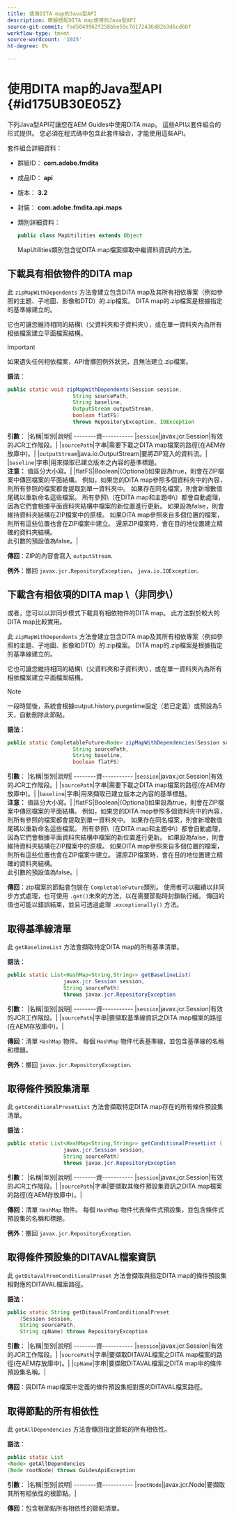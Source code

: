 ```yaml
---
title: 使用DITA map的Java型API
description: 瞭解搭配DITA map使用的Java型API
source-git-commit: fad5049962f258bbe59c7d172436d82b3d6cd68f
workflow-type: tm+mt
source-wordcount: '1025'
ht-degree: 0%

---
```



# 使用DITA map的Java型API {#id175UB30E05Z}

下列Java型API可讓您在AEM Guides中使用DITA map。 這些API以套件組合的形式提供。 您必須在程式碼中包含此套件組合，才能使用這些API。

套件組合詳細資料：

- 群組ID： **com.adobe.fmdita**

- 成品ID： **api**

- 版本： **3.2**

- 封裝： **com.adobe.fmdita.api.maps**

- 類別詳細資料：

  ```JAVA
  public class MapUtilities extends Object
  ```

  MapUtilities類別包含從DITA map檔案擷取中繼資料資訊的方法。


## 下載具有相依物件的DITA map

此 `zipMapWithDependents` 方法會建立包含DITA map及其所有相依專案（例如參照的主題、子地圖、影像和DTD）的.zip檔案。 DITA map的.zip檔案是根據指定的基準線建立的。

它也可讓您維持相同的結構\（父資料夾和子資料夾\），或在單一資料夾內為所有相依檔案建立平面檔案結構。

>[!IMPORTANT]
>
> 如果遺失任何相依檔案，API會擲回例外狀況，且無法建立.zip檔案。

**語法**：

```JAVA
public static void zipMapWithDependents(Session session, 
                     String sourcePath, 
                     String baseline, 
                     OutputStream outputStream,
                     boolean flatFS) 
                     throws RepositoryException, IOException
```

**引數**： |名稱|型別|說明| --------資----------- |`session`|javax.jcr.Session|有效的JCR工作階段。| |`sourcePath`|字串|需要下載之DITA map檔案的路徑\(在AEM存放庫中\)。| |`outputStream`|java.io.OutputStream|要將ZIP寫入的資料流。| |`baseline`|字串|用來擷取已建立版本之內容的基準標題。 <br> **注意：** 值區分大小寫。| |flatFS|Boolean|\(Optional\)如果設為true，則會在ZIP檔案中傳回檔案的平面結構。 例如，如果您的DITA map參照多個資料夾中的內容，則所有參照的檔案都會提取到單一資料夾中。 如果存在同名檔案，則會新增數值尾碼以重新命名這些檔案。 所有參照\（在DITA map和主題中\）都會自動處理，因為它們會根據平面資料夾結構中檔案的新位置進行更新。 如果設為false，則會維持資料夾結構在ZIP檔案中的原樣。 如果DITA map參照來自多個位置的檔案，則所有這些位置也會在ZIP檔案中建立。 還原ZIP檔案時，會在目的地位置建立精確的資料夾結構。 <br> 此引數的預設值為false。|

**傳回**：ZIP的內容會寫入 `outputStream`.

**例外**：擲回 ``javax.jcr.RepositoryException``， `java.io.IOException`.

## 下載含有相依項的DITA map \（非同步\）

或者，您可以以非同步模式下載具有相依物件的DITA map。 此方法對於較大的DITA map比較實用。

此 `zipMapWithDependents` 方法會建立包含DITA map及其所有相依專案（例如參照的主題、子地圖、影像和DTD）的.zip檔案。 DITA map的.zip檔案是根據指定的基準線建立的。

它也可讓您維持相同的結構\（父資料夾和子資料夾\），或在單一資料夾內為所有相依檔案建立平面檔案結構。

>[!NOTE]
>
> 一段時間後，系統會根據output.history.purgetime設定（若已定義）或預設為5天，自動刪除此節點。

**語法**：

```JAVA
public static CompletableFuture<Node> zipMapWithDependencies(Session session,
                     String sourcePath, 
                     String baseline, 
                     boolean flatFS) 
```

**引數**： |名稱|型別|說明| --------資----------- |`session`|javax.jcr.Session|有效的JCR工作階段。| |`sourcePath`|字串|需要下載之DITA map檔案的路徑\(在AEM存放庫中\)。| |`baseline`|字串|用來擷取已建立版本之內容的基準標題。 <br> **注意：** 值區分大小寫。| |flatFS|Boolean|\(Optional\)如果設為true，則會在ZIP檔案中傳回檔案的平面結構。 例如，如果您的DITA map參照多個資料夾中的內容，則所有參照的檔案都會提取到單一資料夾中。 如果存在同名檔案，則會新增數值尾碼以重新命名這些檔案。 所有參照\（在DITA map和主題中\）都會自動處理，因為它們會根據平面資料夾結構中檔案的新位置進行更新。 如果設為false，則會維持資料夾結構在ZIP檔案中的原樣。 如果DITA map參照來自多個位置的檔案，則所有這些位置也會在ZIP檔案中建立。 還原ZIP檔案時，會在目的地位置建立精確的資料夾結構。<br> 此引數的預設值為false。|

**傳回**：zip檔案的節點會包裝在 `CompletableFuture`類別。 使用者可以繼續以非同步方式處理，也可使用 `.get()`未來的方法，以在需要節點時封鎖執行緒。 傳回的值也可能以錯誤結束，並且可透過處理 `.exceptionally()` 方法。

## 取得基準線清單

此 ``getBaselineList`` 方法會擷取特定DITA map的所有基準清單。

**語法**：

```JAVA
public static List<HashMap<String,String>> getBaselineList( 
                  javax.jcr.Session session, 
                  String sourcePath)
                  throws javax.jcr.RepositoryException
```

**引數**： |名稱|型別|說明| --------資----------- |`session`|javax.jcr.Session|有效的JCR工作階段。| |`sourcePath`|字串|要擷取基準線資訊之DITA map檔案的路徑\(在AEM存放庫中\)。|

**傳回**：清單 `HashMap` 物件。 每個 `HashMap` 物件代表基準線，並包含基準線的名稱和標題。

**例外**：擲回 ``javax.jcr.RepositoryException``.

## 取得條件預設集清單

此 ``getConditionalPresetList`` 方法會擷取特定DITA map存在的所有條件預設集清單。

**語法**：

```JAVA
public static List<HashMap<String,String>> getConditionalPresetList (
                  javax.jcr.Session session,
                  String sourcePath)
                  throws javax.jcr.RepositoryException
```

**引數**： |名稱|型別|說明| --------資----------- |`session`|javax.jcr.Session|有效的JCR工作階段。| |`sourcePath`|字串|要擷取其條件預設集資訊之DITA map檔案的路徑\(在AEM存放庫中\)。|

**傳回**：清單 `HashMap` 物件。 每個 `HashMap` 物件代表條件式預設集，並包含條件式預設集的名稱和標題。

**例外**：擲回 ``javax.jcr.RepositoryException``.

## 取得條件預設集的DITAVAL檔案資訊

此 ``getDitavalFromConditionalPreset`` 方法會擷取與指定DITA map的條件預設集相對應的DITAVAL檔案路徑。

**語法**：

```JAVA
public static String getDitavalFromConditionalPreset
    (Session session,
    String sourcePath, 
    String cpName) throws RepositoryException
```

**引數**： |名稱|型別|說明| --------資----------- |`session`|javax.jcr.Session|有效的JCR工作階段。| |`sourcePath`|字串|要擷取DITAVAL檔案之DITA map檔案的路徑\(在AEM存放庫中\)。| |`cpName`|字串|要擷取DITAVAL檔案之DITA map中的條件預設集名稱。|

**傳回**：與DITA map檔案中定義的條件預設集相對應的DITAVAL檔案路徑。

## 取得節點的所有相依性

此 ``getAllDependencies`` 方法會傳回指定節點的所有相依性。

**語法**：

```JAVA
public static List
<Node> getAllDependencies 
(Node rootNode) throws GuidesApiException
```

**引數**： |名稱|型別|說明| --------資----------- |`rootNode`|javax.jcr.Node|要擷取其所有相依性的根節點。|

**傳回**：包含根節點所有相依性的節點清單。

